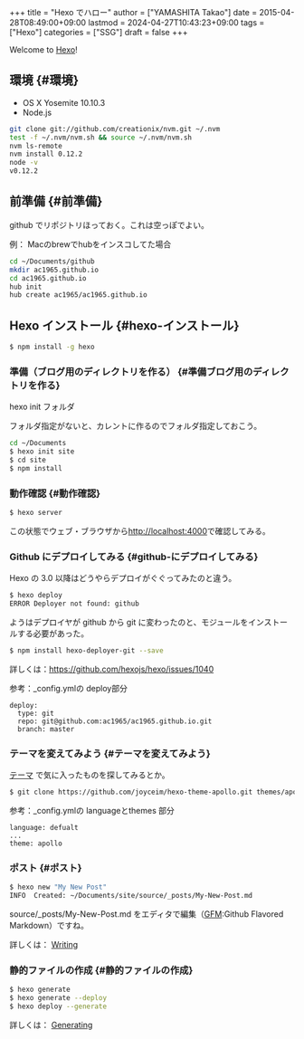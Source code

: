 +++
title = "Hexo でハロー"
author = ["YAMASHITA Takao"]
date = 2015-04-28T08:49:00+09:00
lastmod = 2024-04-27T10:43:23+09:00
tags = ["Hexo"]
categories = ["SSG"]
draft = false
+++

Welcome to [Hexo](http://hexo.io)!


## 環境 {#環境}

-   OS X Yosemite 10.10.3
-   Node.js

<!--listend-->

```sh
git clone git://github.com/creationix/nvm.git ~/.nvm
test -f ~/.nvm/nvm.sh && source ~/.nvm/nvm.sh
nvm ls-remote
nvm install 0.12.2
node -v
v0.12.2
```


## 前準備 {#前準備}

github でリポジトリほっておく。これは空っぽでよい。

例： Macのbrewでhubをインスコしてた場合

```sh
cd ~/Documents/github
mkdir ac1965.github.io
cd ac1965.github.io
hub init
hub create ac1965/ac1965.github.io
```


## Hexo インストール {#hexo-インストール}

```sh
$ npm install -g hexo
```


### 準備（ブログ用のディレクトリを作る） {#準備ブログ用のディレクトリを作る}

hexo init フォルダ

フォルダ指定がないと、カレントに作るのでフォルダ指定しておこう。

```sh
cd ~/Documents
$ hexo init site
$ cd site
$ npm install
```


### 動作確認 {#動作確認}

```sh
$ hexo server
```

この状態でウェブ・ブラウザから[http://localhost:4000](http://localhost:4000/)で確認してみる。


### Github にデプロイしてみる {#github-にデプロイしてみる}

Hexo の 3.0 以降はどうやらデプロイがぐぐってみたのと違う。

```sh
$ hexo deploy
ERROR Deployer not found: github
```

ようはデプロイヤが github から git
に変わったのと、モジュールをインストールする必要があった。

```sh
$ npm install hexo-deployer-git --save
```

詳しくは：<https://github.com/hexojs/hexo/issues/1040>

参考：_config.ymlの deploy部分

```text
deploy:
  type: git
  repo: git@github.com:ac1965/ac1965.github.io.git
  branch: master
```


### テーマを変えてみよう {#テーマを変えてみよう}

[テーマ](http://hexo.io/themes/) で気に入ったものを探してみるとか。

```sh
$ git clone https://github.com/joyceim/hexo-theme-apollo.git themes/apollo
```

参考：_config.ymlの languageとthemes 部分

```text
language: defualt
...
theme: apollo
```


### ポスト {#ポスト}

```sh
$ hexo new "My New Post"
INFO  Created: ~/Documents/site/source/_posts/My-New-Post.md
```

source/_posts/My-New-Post.md
をエディタで編集（[GFM](https://help.github.com/articles/github-flavored-markdown/):Github
Flavored Markdown）ですね。

詳しくは： [Writing](http://hexo.io/docs/writing.html)


### 静的ファイルの作成 {#静的ファイルの作成}

```sh
$ hexo generate
$ hexo generate --deploy
$ hexo deploy --generate
```

詳しくは： [Generating](http://hexo.io/docs/generating.html)
